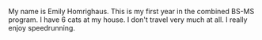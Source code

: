 My name is Emily Homrighaus. This is my first year in the combined BS-MS program. I have 6 cats at my house. I don't travel very much at all.
I really enjoy speedrunning.
